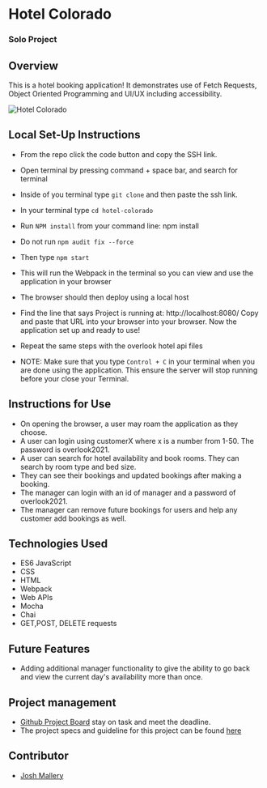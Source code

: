 # Hotel Colorado

### Solo Project

## Overview

This is a hotel booking application! It demonstrates use of Fetch Requests, Object Oriented Programming and UI/UX including accessibility.

![Hotel Colorado](https://user-images.githubusercontent.com/96563007/165417333-66c63140-2558-443e-896f-792eff935514.gif)

## Local Set-Up Instructions

- From the repo click the code button and copy the SSH link.
- Open terminal by pressing command + space bar, and search for terminal
- Inside of you terminal type `git clone` and then paste the ssh link.
- In your terminal type `cd hotel-colorado`
- Run `NPM install` from your command line: npm install
- Do not run `npm audit fix --force`
- Then type `npm start`
- This will run the Webpack in the terminal so you can view and use the application in your browser
- The browser should then deploy using a local host
- Find the line that says Project is running at: http://localhost:8080/ Copy and paste that URL into your browser into your browser. Now the application set up and ready to use!
- Repeat the same steps with the overlook hotel api files

- NOTE: Make sure that you type `Control + C` in your terminal when you are done using the application. This ensure the server will stop running before your close your Terminal.

## Instructions for Use

- On opening the browser, a user may roam the application as they choose.
- A user can login using customerX where x is a number from 1-50. The password is overlook2021.
- A user can search for hotel availability and book rooms. They can search by room type and bed size.
- They can see their bookings and updated bookings after making a booking.
- The manager can login with an id of manager and a password of overlook2021.
- The manager can remove future bookings for users and help any customer add bookings as well.

## Technologies Used

- ES6 JavaScript
- CSS
- HTML
- Webpack
- Web APIs
- Mocha
- Chai
- GET,POST, DELETE requests

## Future Features

- Adding additional manager functionality to give the ability to go back and view the current day's availability more than once.

## Project management

- [Github Project Board](https://github.com/JoshMallery/Hotel-Colorado/projects/1) stay on task and meet the deadline.
- The project specs and guideline for this project can be found [here](https://frontend.turing.edu/projects/overlook.html)

## Contributor

- [Josh Mallery](https://github.com/JoshMallery)
